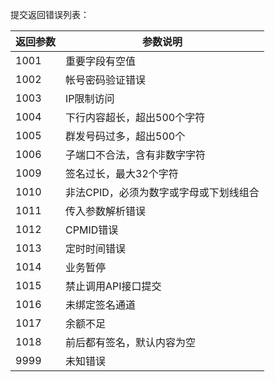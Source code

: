 提交返回错误列表：

 | 返回参数 | 参数说明 |
 | --- | --- |
 | 1001 | 重要字段有空值 |
 | 1002 | 帐号密码验证错误 |
 | 1003 | IP限制访问 |
 | 1004 | 下行内容超长，超出500个字符 |
 | 1005 | 群发号码过多，超出500个 |
 | 1006 | 子端口不合法，含有非数字字符 |
 | 1009 | 签名过长，最大32个字符 |
 | 1010 | 非法CPID，必须为数字或字母或下划线组合 |
 | 1011 | 传入参数解析错误 |
 | 1012 | CPMID错误 |
 | 1013 | 定时时间错误 |
 | 1014 | 业务暂停 |
 | 1015 | 禁止调用API接口提交 |
 | 1016 | 未绑定签名通道 |
 | 1017 | 余额不足 |
 | 1018 | 前后都有签名，默认内容为空 |
 | 9999 | 未知错误 |
